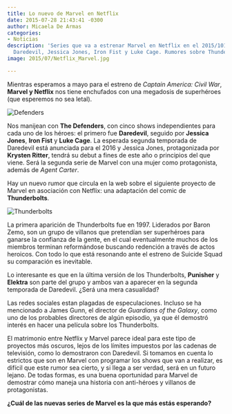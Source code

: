 ```yaml
---
title: Lo nuevo de Marvel en Netflix
date: 2015-07-28 21:43:41 -0300
author: Micaela De Armas
categories:
- Noticias
description: 'Series que va a estrenar Marvel en Netflix en el 2015/1016: The Defenders,
  Daredevil, Jessica Jones, Iron Fist y Luke Cage. Rumores sobre Thunderbolts.'
image: 2015/07/Netflix_Marvel.jpg

---
```

Mientras esperamos a mayo para el estreno de *Captain America: Civil War*, **Marvel y Netflix** nos tiene enchufados con una megadosis de superhéroes (que esperemos no sea letal).
<!--more-->

![Defenders](/img/2015/07/defenders-body.jpg)

Nos manijean con **The Defenders**, con cinco shows independientes para cada uno de los héroes: el primero fue **Daredevil**, seguido por **Jessica Jones**, **Iron Fist** y **Luke Cage**. La esperada segunda temporada de Daredevil está anunciada para el 2016 y Jessica Jones, protagonizada por **Krysten Ritter**, tendrá su debut a fines de este año o principios del que viene. Será la segunda serie de Marvel con una mujer como protagonista, además de *Agent Carter*.

Hay un nuevo rumor que circula en la web sobre el siguiente proyecto de Marvel en asociación con Netflix: una adaptación del comic de **Thunderbolts**. 

![Thunderbolts](/img/2015/07/tunderbolts_body.jpg)

La primera aparición de Thunderbolts fue en 1997. Liderados por Baron Zemo, son un grupo de villanos que pretendían ser superhéroes para ganarse la confianza de la gente, en el cual eventualmente muchos de los miembros terminan reformándose  buscando redención a través de actos heroicos. Con todo lo que está resonando ante el estreno de Suicide Squad su comparación es inevitable.

Lo interesante es que en la última versión de los Thunderbolts, **Punisher** y **Elektra** son parte del grupo y ambos van a aparecer en la segunda temporada de Daredevil. ¿Será una mera casualidad?

Las redes sociales estan plagadas de especulaciones. Incluso se ha mencionado a James Gunn, el director de *Guardians of the Galaxy*, como uno de los probables directores de algún episodio, ya que él demostró interés en hacer una película sobre los Thunderbolts.

El matrimonio entre Netflix y Marvel parece ideal para este tipo de proyectos más oscuros, lejos de los límites impuestos por las cadenas de televisión, como lo demostraron con Daredevil. Si tomamos en cuenta lo estrictos que son en Marvel con programar los shows que van a realizar, es difícil que este rumor sea cierto, y si llega a ser verdad, será en un futuro lejano. De todas formas, es una buena oportunidad para Marvel de demostrar cómo maneja una historia con anti-héroes y villanos de protagonistas. 

**¿Cuál de las nuevas series de Marvel es la que más estás esperando?**

